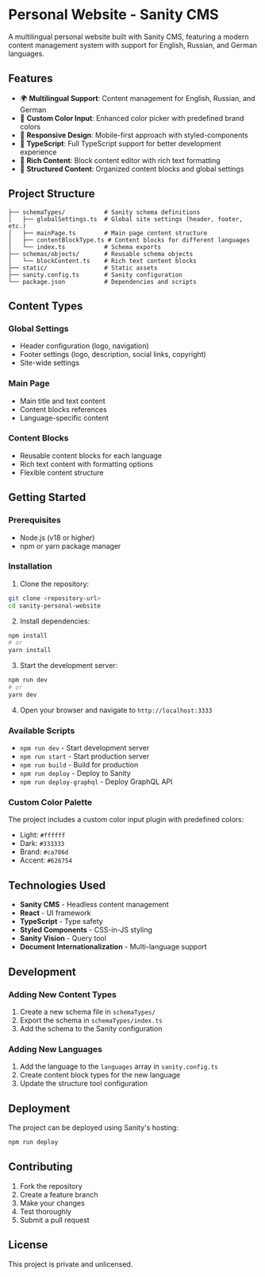# Personal Website - Sanity CMS

A multilingual personal website built with Sanity CMS, featuring a modern content management system with support for English, Russian, and German languages.

## Features

- 🌍 **Multilingual Support**: Content management for English, Russian, and German
- 🎨 **Custom Color Input**: Enhanced color picker with predefined brand colors
- 📱 **Responsive Design**: Mobile-first approach with styled-components
- 🔧 **TypeScript**: Full TypeScript support for better development experience
- 📝 **Rich Content**: Block content editor with rich text formatting
- 🎯 **Structured Content**: Organized content blocks and global settings

## Project Structure

```
├── schemaTypes/           # Sanity schema definitions
│   ├── globalSettings.ts  # Global site settings (header, footer, etc.)
│   ├── mainPage.ts        # Main page content structure
│   ├── contentBlockType.ts # Content blocks for different languages
│   └── index.ts           # Schema exports
├── schemas/objects/       # Reusable schema objects
│   └── blockContent.ts    # Rich text content blocks
├── static/                # Static assets
├── sanity.config.ts       # Sanity configuration
└── package.json           # Dependencies and scripts
```

## Content Types

### Global Settings

- Header configuration (logo, navigation)
- Footer settings (logo, description, social links, copyright)
- Site-wide settings

### Main Page

- Main title and text content
- Content blocks references
- Language-specific content

### Content Blocks

- Reusable content blocks for each language
- Rich text content with formatting options
- Flexible content structure

## Getting Started

### Prerequisites

- Node.js (v18 or higher)
- npm or yarn package manager

### Installation

1. Clone the repository:

```bash
git clone <repository-url>
cd sanity-personal-website
```

2. Install dependencies:

```bash
npm install
# or
yarn install
```

3. Start the development server:

```bash
npm run dev
# or
yarn dev
```

4. Open your browser and navigate to `http://localhost:3333`

### Available Scripts

- `npm run dev` - Start development server
- `npm run start` - Start production server
- `npm run build` - Build for production
- `npm run deploy` - Deploy to Sanity
- `npm run deploy-graphql` - Deploy GraphQL API

### Custom Color Palette

The project includes a custom color input plugin with predefined colors:

- Light: `#ffffff`
- Dark: `#333333`
- Brand: `#ca786d`
- Accent: `#626754`

## Technologies Used

- **Sanity CMS** - Headless content management
- **React** - UI framework
- **TypeScript** - Type safety
- **Styled Components** - CSS-in-JS styling
- **Sanity Vision** - Query tool
- **Document Internationalization** - Multi-language support

## Development

### Adding New Content Types

1. Create a new schema file in `schemaTypes/`
2. Export the schema in `schemaTypes/index.ts`
3. Add the schema to the Sanity configuration

### Adding New Languages

1. Add the language to the `languages` array in `sanity.config.ts`
2. Create content block types for the new language
3. Update the structure tool configuration

## Deployment

The project can be deployed using Sanity's hosting:

```bash
npm run deploy
```

## Contributing

1. Fork the repository
2. Create a feature branch
3. Make your changes
4. Test thoroughly
5. Submit a pull request

## License

This project is private and unlicensed.
